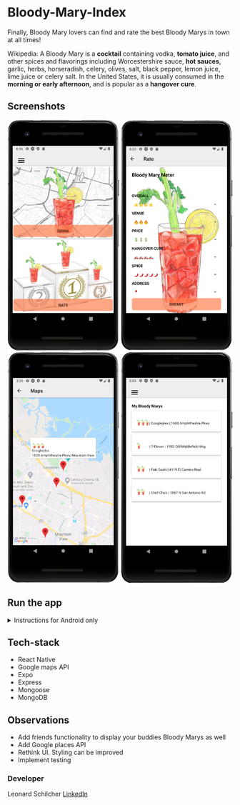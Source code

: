 # Bloody-Mary-Index

Finally, Bloody Mary lovers can find and rate the best Bloody Marys in town at all times!

Wikipedia: A Bloody Mary is a **cocktail** containing vodka, **tomato juice**, and other spices and flavorings including Worcestershire sauce, **hot sauces**, garlic, herbs, horseradish, celery, olives, salt, black pepper, lemon juice, lime juice or celery salt. In the United States, it is usually consumed in the **morning or early afternoon**, and is popular as a **hangover cure**.

## Screenshots
<div align='center'>
  <img src="assets/home.png" alt="user login" width="250" height="517">
  <img src="assets/BmRatingPage.png" alt="user event list" width="250" height="517">
</div>

<div align='center'>
  <img src="assets/BmMap.png" alt="user event confirmed" width="250" height="517">
  <img src="assets/personalBmPage.png" alt="user event confirmed" width="250" height="517">
</div>

## Run the app
<details>
<summary>Instructions for Android only</summary>

- **1. Fork and clone the repository.**
- **2. Run "npm install" from the project folder (root)**<br>
   You can follow this tutorial if you haven't done this before: https://developers.google.com/maps/documentation/javascript/get-api-key
   Once you have the key, you can find the app.json file and paste it into the "apiKey" property of the android object.
- **3. Get an API key for Google maps**<br>
   You can follow this tutorial if you haven't done this before: https://developers.google.com/maps/documentation/javascript/get-api-key
   Once you have the key, you can find the app.json file and paste it into the "apiKey" property of the android object.
- **6. Run "nodemon" in /server.**
- **7. Run "npm start" in project folder (root).**
</details>

## Tech-stack
* React Native
* Google maps API
* Expo
* Express
* Mongoose
* MongoDB

## Observations
* Add friends functionality to display your buddies Bloody Marys as well
* Add Google places API
* Rethink UI. Styling can be improved
* Implement testing

### Developer
Leonard Schilcher [LinkedIn](https://www.linkedin.com/in/leonard-schilcher/)
